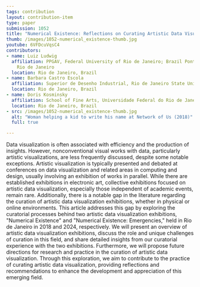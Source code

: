 ```yaml
---
tags: contribution
layout: contribution-item
type: paper
submission: 1052
title: "Numerical Existence: Reflections on Curating Artistic Data Visualization Exhibitions"
thumb: /images/1052-numerical_existence-thumb.jpg
youtube: 6VFDcuVqsC4
contributors: 
- name: Luiz Ludwig
  affiliation: PPGAV, Federal University of Rio de Janeiro; Brazil Pontifical Catholic University of
    Rio de Janeiro
  location: Rio de Janeiro, Brazil
- name: Barbara Castro Escola
  affiliation: Superior de Desenho Industrial, Rio de Janeiro State University
  location: Rio de Janeiro, Brazil
- name: Doris Kosminsky
  affiliation: School of Fine Arts, Universidade Federal do Rio de Janeiro
  location: Rio de Janeiro, Brazil
- src: /images/1052-numerical_existence-thumb.jpg
  alt: "Woman helping a kid to write his name at Network of Us (2018)"
  full: true

---
```


Data visualization is often associated with efficiency and the
production of insights. However, nonconventional visual works with data,
particularly artistic visualizations, are less frequently discussed,
despite some notable exceptions. Artistic visualization is typically
presented and debated at conferences on data visualization and related
areas in computing and design, usually involving an exhibition of works
in parallel. While there are established exhibitions in electronic art,
collective exhibitions focused on artistic data visualization,
especially those independent of academic events, remain rare.
Additionally, there is a notable gap in the literature regarding the
curation of artistic data visualization exhibitions, whether in physical
or online environments. This article addresses this gap by exploring the
curatorial processes behind two artistic data visualization exhibitions,
"Numerical Existence" and "Numerical Existence: Emergencies," held
in Rio de Janeiro in 2018 and 2024, respectively. We will present an
overview of artistic data visualization exhibitions, discuss the role
and unique challenges of curation in this field, and share detailed
insights from our curatorial experience with the two exhibitions.
Furthermore, we will propose future directions for research and practice
in the curation of artistic data visualization. Through this
exploration, we aim to contribute to the practice of curating artistic
data visualization, providing reflections and recommendations to enhance
the development and appreciation of this emerging field.
